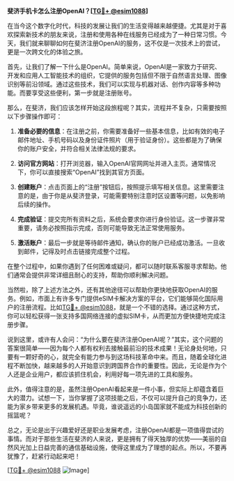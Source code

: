 **斐济手机卡怎么注册OpenAI？[[TG💪+ @esim1088](https://t.me/s/esim1088)]**

在当今这个数字化时代，科技的发展让我们的生活变得越来越便捷。尤其是对于喜欢探索新技术的朋友来说，注册和使用各种在线服务已经成为了一种日常习惯。今天，我们就来聊聊如何在斐济注册OpenAI的服务，这不仅是一次技术上的尝试，更是一次跨文化的体验之旅。

首先，让我们了解一下什么是OpenAI。简单来说，OpenAI是一家致力于研究、开发和应用人工智能技术的组织，它提供的服务包括但不限于自然语言处理、图像识别等前沿领域。通过这些技术，我们可以实现与机器对话、创作内容等多种功能。而要享受这些便利，第一步就是注册账号。

那么，在斐济，我们应该怎样开始这段旅程呢？其实，流程并不复杂，只需要按照以下步骤操作即可：

1. **准备必要的信息**：在注册之前，你需要准备好一些基本信息，比如有效的电子邮件地址、手机号码以及身份证件照片（用于验证身份）。这些都是为了确保你的账户安全，并符合相关法律法规的要求。

2. **访问官方网站**：打开浏览器，输入OpenAI官网网址并进入主页。通常情况下，你可以直接搜索“OpenAI”找到其官方页面。

3. **创建账户**：点击页面上的“注册”按钮后，按照提示填写相关信息。这里需要注意的是，由于你是从斐济登录，可能需要特别注意时区设置等问题，以免影响后续的操作。

4. **完成验证**：提交完所有资料之后，系统会要求你进行身份验证。这一步骤非常重要，请务必按照指示完成，否则可能导致无法正常使用服务。

5. **激活账户**：最后一步就是等待邮件通知，确认你的账户已经成功激活。一旦收到邮件，记得及时点击链接完成整个过程。

在整个过程中，如果你遇到了任何困难或疑问，都可以随时联系客服寻求帮助。他们通常会提供非常详细且耐心的支持，帮助你顺利解决问题。

当然啦，除了上述方法之外，还有其他途径可以帮助你更快地获取OpenAI的服务。例如，市面上有许多专门提供eSIM卡解决方案的平台，它们能够简化国际用户的注册流程。比如[TG💪+ @esim1088](https://t.me/s/esim1088)，就是一个不错的选择。通过这种方式，你可以轻松获得一张支持多国网络连接的虚拟SIM卡，从而更加方便快捷地完成注册步骤。

说到这里，或许有人会问：“为什么要在斐济注册OpenAI呢？”其实，这个问题的答案很简单——因为每个人都有权利去接触最前沿的技术成果！无论身处何地，只要有一颗好奇的心，就完全有能力参与到这场科技革命中来。而且，随着全球化进程不断加快，越来越多的人开始意识到跨国界合作的重要性。因此，无论是作为个人还是企业用户，都应该抓住机会，利用好每一项先进的工具和服务。

此外，值得注意的是，虽然注册OpenAI看起来是一件小事，但实际上却蕴含着巨大的潜力。试想一下，当你掌握了这项技能之后，不仅可以提升自己的竞争力，还能为家乡带来更多的发展机遇。毕竟，谁说遥远的小岛国家就不能成为科技创新的摇篮呢？

总之，无论是出于兴趣爱好还是职业发展考虑，注册OpenAI都是一项值得尝试的事情。而对于那些生活在斐济的人来说，更是拥有了得天独厚的优势——美丽的自然风光加上日益完善的通信基础设施，使得这里成为了理想的起点。所以，不要再犹豫了，赶紧行动起来吧！

[[TG💪+ @esim1088](https://t.me/s/esim1088) ![Image](https://i.postimg.cc/4NQfJmqS/Snipaste-2025-05-13-00-14-12.png)]